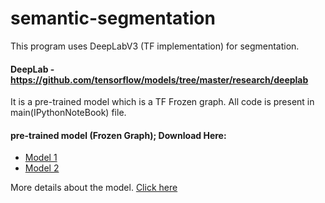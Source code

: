# semantic-segmentation

This program uses DeepLabV3 (TF implementation) for segmentation.
#### DeepLab - https://github.com/tensorflow/models/tree/master/research/deeplab
It is a pre-trained model which is a TF Frozen graph.
All code is present in main(IPythonNoteBook) file.
#### pre-trained model (Frozen Graph); Download Here:
- [Model 1](http://download.tensorflow.org/models/deeplabv3_mnv2_pascal_trainval_2018_01_29.tar.gz)
- [Model 2](http://download.tensorflow.org/models/deeplabv3_mnv2_pascal_trainval_2018_01_29.tar.gz)

 More details about the model. [Click here](https://github.com/tensorflow/models/blob/master/research/deeplab/g3doc/model_zoo.md)
